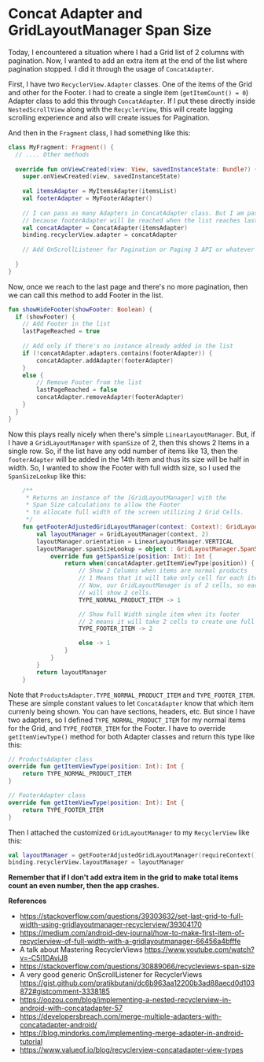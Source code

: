 # Concat Adapter and GridLayoutManager Span Size

Today, I encountered a situation where I had a Grid list of 2 columns with pagination. Now, I wanted to add an extra item at the end of the list where pagination stopped. I did it through the usage of `ConcatAdapter`. 

First, I have two `RecyclerView.Adapter` classes. One of the items of the Grid and other for the Footer. I had to create a single item (`getItemCount() = 0`) Adapter class to add this through `ConcatAdapter`. If I put these directly inside `NestedScrollView` along with the `RecyclerView`, this will create lagging scrolling experience and also will create issues for Pagination.

And then in the `Fragment` class, I had something like this:

```kotlin
class MyFragment: Fragment() {
  // .... Other methods
  
  override fun onViewCreated(view: View, savedInstanceState: Bundle?) {
    super.onViewCreated(view, savedInstanceState)
    
    val itemsAdapter = MyItemsAdapter(itemsList)
    val footerAdapter = MyFooterAdapter()
    
    // I can pass as many Adapters in ConcatAdapter class. But I am passing only itemsAdpater 
    // because footerAdapter will be reached when the list reaches last page. 
    val concatAdapter = ConcatAdapter(itemsAdapter)
    binding.recyclerView.adapter = concatAdapter
    
    // Add OnScrollListener for Pagination or Paging 3 API or whatever
    
  }
}
```

Now, once we reach to the last page and there's no more pagination, then we can call this method to add Footer in the list.

```kotlin
fun showHideFooter(showFooter: Boolean) {
  if (showFooter) {
    // Add Footer in the list
    lastPageReached = true
    
    // Add only if there's no instance already added in the list
    if (!concatAdapter.adapters.contains(footerAdapter)) {
        concatAdapter.addAdapter(footerAdapter)
    }
    else {
        // Remove Footer from the list
        lastPageReached = false
        concatAdapter.removeAdapter(footerAdapter)
    }
  }
}
```

Now this plays really nicely when there's simple `LinearLayoutManager`. But, if I have a `GridLayoutManager` with `spanSize` of 2, then this shows 2 Items in a single row. So, if the list have any odd number of items like 13, then the `footerAdapter` will be added in the 14th item and thus its size will be half in width. So, I wanted to show the Footer with full width size, so I used the `SpanSizeLookup` like this:

```kotlin
    /**
     * Returns an instance of the [GridLayoutManager] with the
     * Span Size calculations to allow the Footer
     * to allocate full width of the screen utilizing 2 Grid Cells.
     */
    fun getFooterAdjustedGridLayoutManager(context: Context): GridLayoutManager {
        val layoutManager = GridLayoutManager(context, 2)
        layoutManager.orientation = LinearLayoutManager.VERTICAL
        layoutManager.spanSizeLookup = object : GridLayoutManager.SpanSizeLookup() {
            override fun getSpanSize(position: Int): Int {
                return when(concatAdapter.getItemViewType(position)) {
                    // Show 2 Columns when items are normal products
                    // 1 Means that it will take only cell for each item
                    // Now, our GridLayoutManager is of 2 cells, so each row
                    // will show 2 cells.
                    TYPE_NORMAL_PRODUCT_ITEM -> 1

                    // Show Full Width single item when its footer
                    // 2 means it will take 2 cells to create one full width cell.
                    TYPE_FOOTER_ITEM -> 2

                    else -> 1
                }
            }
        }
        return layoutManager
    }
```

Note that `ProductsAdapter.TYPE_NORMAL_PRODUCT_ITEM` and `TYPE_FOOTER_ITEM`. These are simple constant values to let `ConcatAdapter` know that which item currenly being shown. You can have sections, headers, etc. But since I have two adapters, so I defined `TYPE_NORMAL_PRODUCT_ITEM` for my normal items for the Grid, and `TYPE_FOOTER_ITEM` for the Footer. I have to override `getItemViewType()` method for both Adapter classes and return this type like this:

```kotlin
// ProductsAdapter class
override fun getItemViewType(position: Int): Int {
    return TYPE_NORMAL_PRODUCT_ITEM
}

// FooterAdapter class
override fun getItemViewType(position: Int): Int {
    return TYPE_FOOTER_ITEM
}
```

Then I attached the customized `GridLayoutManager` to my `RecyclerView` like this:

```kotlin
val layoutManager = getFooterAdjustedGridLayoutManager(requireContext())
binding.recyclerView.layoutManager = layoutManager
```

**Remember that if I don't add extra item in the grid to make total items count an even number, then the app crashes.**

**References**
* https://stackoverflow.com/questions/39303632/set-last-grid-to-full-width-using-gridlayoutmanager-recyclerview/39304170
* https://medium.com/android-dev-journal/how-to-make-first-item-of-recyclerview-of-full-width-with-a-gridlayoutmanager-66456a4bfffe
* A talk about Mastering RecyclerViews https://www.youtube.com/watch?v=-C5I1DAviJ8
* https://stackoverflow.com/questions/30889066/recycleviews-span-size
* A very good generic OnScrollListener for RecyclerViews https://gist.github.com/pratikbutani/dc6b963aa12200b3ad88aecd0d103872#gistcomment-3338185
* https://oozou.com/blog/implementing-a-nested-recyclerview-in-android-with-concatadapter-57
* https://developersbreach.com/merge-multiple-adapters-with-concatadapter-android/
* https://blog.mindorks.com/implementing-merge-adapter-in-android-tutorial
* https://www.valueof.io/blog/recyclerview-concatadapter-view-types
